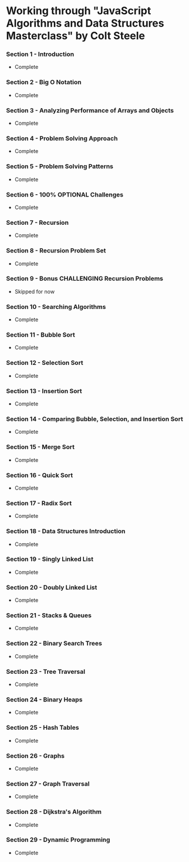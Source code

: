 # Working through "JavaScript Algorithms and Data Structures Masterclass" by Colt Steele

### Section 1 - Introduction

- Complete

### Section 2 - Big O Notation

- Complete

### Section 3 - Analyzing Performance of Arrays and Objects

- Complete

### Section 4 - Problem Solving Approach

- Complete

### Section 5 - Problem Solving Patterns

- Complete

### Section 6 - 100% OPTIONAL Challenges

- Complete

### Section 7 - Recursion

- Complete

### Section 8 - Recursion Problem Set

- Complete

### Section 9 - Bonus CHALLENGING Recursion Problems

- Skipped for now

### Section 10 - Searching Algorithms

- Complete

### Section 11 - Bubble Sort

- Complete

### Section 12 - Selection Sort

- Complete

### Section 13 - Insertion Sort

- Complete

### Section 14 - Comparing Bubble, Selection, and Insertion Sort

- Complete

### Section 15 - Merge Sort

- Complete

### Section 16 - Quick Sort

- Complete

### Section 17 - Radix Sort

- Complete

### Section 18 - Data Structures Introduction

- Complete

### Section 19 - Singly Linked List

- Complete

### Section 20 - Doubly Linked List

- Complete

### Section 21 - Stacks & Queues

- Complete

### Section 22 - Binary Search Trees

- Complete

### Section 23 - Tree Traversal

- Complete

### Section 24 - Binary Heaps

- Complete

### Section 25 - Hash Tables

- Complete

### Section 26 - Graphs

- Complete

### Section 27 - Graph Traversal

- Complete

### Section 28 - Dijkstra's Algorithm

- Complete

### Section 29 - Dynamic Programming

- Complete
